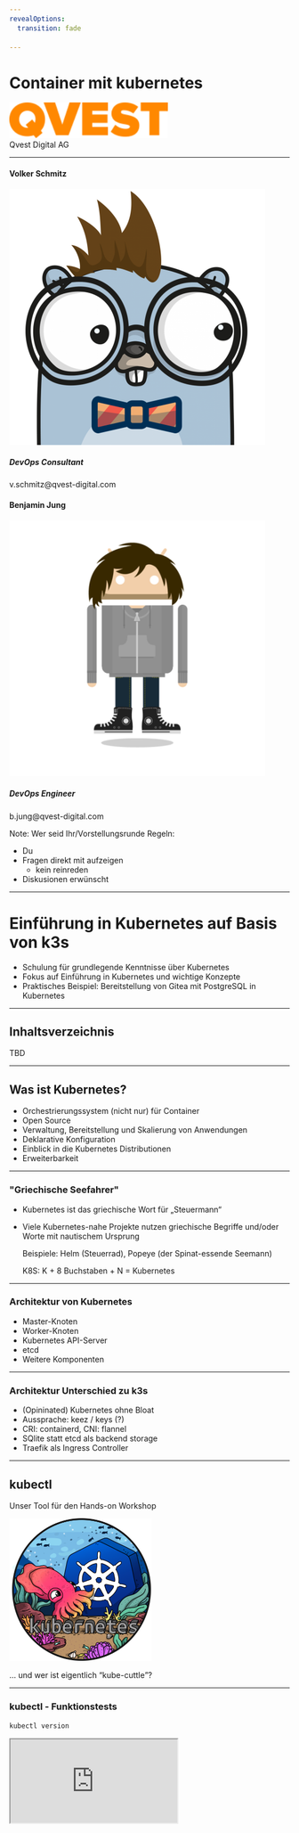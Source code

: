 ```yaml
---
revealOptions:
  transition: fade

---
```


# Container mit kubernetes

<div id="header-footer">
  <p class="slide-footer"><img src="images/qvest/logo-orange.svg" height="64"><br>Qvest Digital AG<br></p>
</div>

----

<div class="divided">
  <h4>Volker Schmitz</h4>
  <img src="./images/saltyblu.png">
  <h5>DevOps Consultant</h5>
  v.schmitz@qvest-digital.com
</div>

<div class="divided">
  <h4>Benjamin Jung</h4>
  <img src="./images/headcr4sh.png">
  <h5>DevOps Engineer</h5>
  b.jung@qvest-digital.com
</div>

<!--div class="divided">
  <h4>Daniel Zerlett</h4>
  <img src="./images/b00lduck.png">
  <h5>Software Architect</h5>
  d.zerlett@tarent.de
</div-->

Note:
Wer seid Ihr/Vorstellungsrunde
Regeln:

- Du
- Fragen direkt mit aufzeigen
  - kein reinreden
- Diskusionen erwünscht

----

# Einführung in Kubernetes auf Basis von k3s

 - Schulung für grundlegende Kenntnisse über Kubernetes
 - Fokus auf Einführung in Kubernetes und wichtige Konzepte
 - Praktisches Beispiel: Bereitstellung von Gitea mit PostgreSQL in Kubernetes

----

## Inhaltsverzeichnis

TBD

---

## Was ist Kubernetes?

 - Orchestrierungssystem (nicht nur) für Container
 - Open Source
 - Verwaltung, Bereitstellung und Skalierung von Anwendungen
 - Deklarative Konfiguration
 - Einblick in die Kubernetes Distributionen
 - Erweiterbarkeit

----

### "Griechische Seefahrer"

  - Kubernetes ist das griechische Wort für „Steuermann“
  - Viele Kubernetes-nahe Projekte nutzen griechische Begriffe
    und/oder Worte mit nautischem Ursprung

    Beispiele: Helm (Steuerrad), Popeye (der Spinat-essende Seemann)

    K8S: K + 8 Buchstaben + N = Kubernetes

----

### Architektur von Kubernetes

- Master-Knoten
- Worker-Knoten
- Kubernetes API-Server
- etcd
- Weitere Komponenten

----

### Architektur Unterschied zu k3s

- (Opininated) Kubernetes ohne Bloat
- Aussprache: keez / keys (?)
- CRI: containerd, CNI: flannel
- SQlite statt etcd als backend storage
- Traefik als Ingress Controller

---

## kubectl

Unser Tool für den Hands-on Workshop

<div><img src="./images/kubectl-logo/kubectl-logo-full.png" style="width: 256px; height: 256px;"></div>

... und wer ist eigentlich <q cite="https://groups.google.com/g/kubernetes-sig-cli/c/M6t40JP6n0g/m/U6Snz-bsFQAJ">kube-cuttle</q>?

----

### kubectl - Funktionstests

```sh
kubectl version
```

<iframe src="http://localhost:4200?u=trainer&p=trainer"> <!-- .element: class="fragment" -->

Note:
  kubectl cluster-info ausführen und damit Funktionsweise von k3s überprüfen evtl.?

----

### Autocomplete für kubectl

- bash:
  ```bash
  echo "source <(kubectl completion bash)" >> ~/.bashrc
  ```
- zsh:
  ```zsh
  echo '[[ $commands[kubectl] ]]' \
  '&& source <(kubectl completion zsh)' >> ~/.zshrc
  ```
- fish:
  ```fish
  echo 'kubectl completion fish | source' >> ~/.config/fish/config.fish
  ```

Quelle: [kubernetes.io/docs](https://kubernetes.io/docs/reference/kubectl/cheatsheet/#kubectl-autocomplete)

----

### kubectl - Imperative/Dekalarative Nutzung

* Imperative Nutzung für einfache / schnelle Aufgaben
* Reproduzierbarkeit mit deklarativer API einfacher
* In diesem Workshop nutzen wir *fast* ausschließlich die deklarative API

---

## Basis Ressourcen

- Pods
- Services
- Deployments

----

### Kubernetes Pods

<div><img src="./images/k8s-icons/resources/labeled/pod.svg" class="k8s-icon-large-centered"></div>

**Was ist ein Pod?**

<q cite="https://www.sciencefocus.com/nature/whats-the-difference-between-a-shoal-a-school-and-a-pod">Pods are herds of marine mammals including whales, dolphins, walruses and seals.</q>
(Source: [BBC Science Focus](https://www.sciencefocus.com/nature/whats-the-difference-between-a-shoal-a-school-and-a-pod))

----

### Kubernetes Pods - apply

Erstelle einen "gitea" Pod mit Hilfe der beigelegeten YAML Datei

```sh
kubectl apply -f ./examples/k3s/gitea/basic_pod.yaml
```

<iframe src="http://localhost:4200?u=trainer&p=trainer"> <!-- .element: class="fragment" -->

----

### Kubernetes Pods - describe


```sh
kubectl describe pods/gitea | less
```

<iframe src="http://localhost:4200?u=trainer&p=trainer"> <!-- .element: class="fragment" -->

----

### Kubernetes Pods - get

Schaue dir den erstellen Pod im Cluster an

```sh
kubectl get pods/gitea
```

<iframe src="http://localhost:4200?u=trainer&p=trainer"> <!-- .element: class="fragment" -->

Note:
  - Manifest Sections (meta/spec/status)
  - Vorstellung der Verschiedenen Outputs
    - YML/JSON/etc
  - Die Ablage im kubernetes ist immer JSON

----

### Kubernetes Pods - logs

Schaue dir die logs von Gitea an

```sh
kubectl logs pods/gitea
```

<iframe src="http://localhost:4200?u=trainer&p=trainer"> <!-- .element: class="fragment" -->

Wie funktioniert der "Follow Mode"?

----

### Kubernetes Pods - port-forward

Nutze port-forward, um einen HTTP-Request gegen den Pod abzusetzen

```sh
LOCAL_PORT=8080 # Setze diese Variable entsprechend Deinem Gusto. ;-)
kubectl port-forward pods/gitea ${LOCAL_PORT}:80
```

<iframe src="http://localhost:4200?u=trainer&p=trainer"> <!-- .element: class="fragment" -->

Note:
- nicht zu weit ausschweifen

----

### Kubernetes Pods - Hands-on

1. Nutze einen versionierten Tag oder HASH für das Image (nicht latest!)
1. Lösche den erstellten Pod wieder.
1. Starte eine Gitea mit MariaDB im selben Pod

Zusatzaufgabe:
1. Konfiguriere die Datenbank und Gitea mittels `spec.containers.*.env`

[Kubernetes Docs](https://kubernetes.io/)

----

### Kubernetes Pods - Hands-on

<iframe src="http://localhost:4200?u=trainer&p=trainer"> <!-- .element: class="fragment" -->

----

### Kubernetes Pods - Zusammenfassung

- Einblick in kubernetes YAML files
- Pod Verwaltung
- Pod Environment
- Grundlagen `kubectl`
  - apply / delete
  - describe
  - logs

---

## Kubernetes Labels & Annotations

- Wozu sind Labels und Annotations gut?
- Wie erstellt man labels.

----

## Kubernetes Labels und Annotations - Hands-on

- Schaue Dir die Labels von Gitea an
  - `kubectl get pods --show-labels`
- Lass Dir Pods anhand von ausgesuchten Labels anzeigen
  - `kubectl get pods -l`

<iframe src="http://localhost:4200?u=trainer&p=trainer"> <!-- .element: class="fragment" -->

Note:
  - annotation

---

## Kubernetes Services

<div><img src="./images/k8s-icons/resources/labeled/svc.svg" class="k8s-icon-large-centered"></div>

**Was ist ein Service?**

----

### Kubernetes Services - Hands-on

Erstelle einen Separaten MariaDB Pod mit einem vorgeschalteten Service

```sh
kubectl apply -f ./basic_mariadb_service.yaml
```

- Schaue Dir Service und Pod mit kubectl describe an
- Nutze kubectl port-forward, um den Pod über den Service anzusprechen
- Verbinde Gitea mit dem separaten MariaDB Pod

**ACHTUNG**: Port-forwarding funktioniert in der Praxis nicht so, wie man es erwartet!

----

### Kubernetes Services - Hands-on

<iframe src="http://localhost:4200?u=trainer&p=trainer"> <!-- .element: class="fragment" -->

----
### Kubernetes Services - Hands-on

- Was ist der Unterschied zwischen den verschiedenen Service-Typen?
- Wozu dienen die Selektoren der Services?
- Was passiert, wenn zwei Services die gleichen Pods selektieren?
- Was passiert, wenn ein Service unterschiedliche Pods selektiert?
- Wie kann man überprüfen, welche Pods ein Service selektiert?
- Wie können Pods mit Hilfe von Services miteinander kommunizieren?

---

## Kubernetes ConfigMaps

<img src="./images/k8s-icons/resources/labeled/cm.svg" class="k8s-icon-large-centered">

**Was ist eine ConfigMap?**

----

### Anlegen einer ConfigMap

```sh
kubectl apply -f examples/k3s/gitea/configmap.yml

```

Note:
  - Ziel: Konfiguriere Database mit PW als Secret

### Kubernetes ConfigMaps - Hands-on

1. Konfiguriere Gitea so, dass es beim Start direkt die PostgreSQL Datenbank nutzt.
1. Erweitere daf&uuml;r die erstellte Configmaps.

[Gitea Docs](https://docs.gitea.com/)

----

### Kubernetes ConfigMaps - Hands-on

<iframe src="http://localhost:4200?u=trainer&p=trainer"> <!-- .element: class="fragment" -->

----

### Kubernetes ConfigMaps - Änderungen

* ConfigMaps *können* als "`immutable`" markiert werden
  (seit Kubernetes 1.21 ist das ein stabiles Feature, also relativ neu)
* Wie erfahren Pods, dass sich referenzierte ConfigMaps geändert haben?
  - `envFrom`: Änderungen werden nicht propagiert
  - `volumeMount`: Änderungen werden nur propagiert, wenn kein `subPath` verwendet wird

**Wie kann man ConfigMaps versionieren?**

Notes:
- content hashes im Suffix erwähnen
- Da Pods "immutable" sind, brauchen wir wohl Deployments... 

----

### Kubernetes ConfigMaps - Zusammenfassung

* ConfigMaps sind Key-value stores
* Gut für: die Ablage von Umgebungsvariablen (`.env` File)
* Gut für: Konfigurationsdateien
* ConfigMaps können als `immutable` markiert werden
* Versionierung kann über Suffixes (z.B. Hashes des Inhalts o.Ä.) erfolgen
* Vorsicht mit Werten, die in JSON/YAML kein String sind!

---

## Kubernetes Secrets

<div><img src="./images/k8s-icons/resources/labeled/secret.svg" class="k8s-icon-large-centered"></div>

**Was ist ein Secret?**

----

### Kubernetes Secrets - base64-Daten

```yaml
apiVersion: v1
kind: Secret
metadata:
  name: my-secret
data:
  password1: cGFzc3dvcmQ= # "secret"
  password2: c2VjcmV0     # "password" 
```

----

### Kubernetes Secrets - Anlegen eines Secrets

```sh
kubectl apply -f ./examples/k3s/gitea/basic_secret.yaml
```

<iframe src="http://localhost:4200?u=trainer&p=trainer"> <!-- .element: class="fragment" -->

----

### Kubernetes Secrets - Typen

* `Opaque` (am häufigsten verwendet)
* `kubernetes.io/tls`
* `kubernetes.io/ssh-auth`
* `kubernetes.io/basic-auth`
* ...

Ein leerer `spec.type` ist gleichbedeutend mit `spec.type=Opaque`

Quelle: [Kubernetes Dokumentation](https://kubernetes.io/docs/concepts/configuration/secret/)

Notes:
- Neue types können durch AdmissionControls in Form einer
  ValidatingWebhookConfiguration realisiert werden.

----

### Kubernetes Secrets - stringData

Vereinfachtes Anlegen von Secrets mit einer "write only" Property:

```yaml
apiVersion: v1
kind: Secret
metadata:
  name: test-secret-1
stringData:
  foo: bar
  bar: |
    Ein etwas längerer Wert mit viel Text
    und so ....
```

----

### Kubernetes Secrets - Zugriff per API

* Shell scripting mit `kubectl`, `jq` und `base64`

<iframe src="http://localhost:4200?u=trainer&p=trainer"> <!-- .element: class="fragment" -->

Notes:
- verschieden Möglichkeite zeigen, wie Daten ausgelesen werden können.
- | jq ... | base64
- -o go-template='{{ .data.??? }}' ...
- -o jsonpath='{.data.???}'
- ...

----

### Kubernetes Secrets - Zusammenfassung

* Secrets funktionieren im Wesentichen wie ConfigMaps
* Secrets haben einen Typen (default: `Opaque`)
* Secrets *können* (wie ConfigMaps) als "`immutable`" markiert werden
* Die Values eines Secrets sind base64 encoded

---

## Kubernetes Simple Persistence

- PersistenceVolumes
- PersistentVolumeClaims

## Kubernetes Deployments & ReplicaSets

Notes:
  - replicaset

---

## Kubernetes Namespaces

- Kubernetes verwendet Namespaces, um Ressourcen innerhalb eines Clusters zu isolieren.
- Die Namen von Ressourcen müssen innerhalb eines Namespaces eindeutig sein, aber nicht über Namespaces hinweg.
- Die Namespace-basierte Begrenzung gilt nur für namespaced Objekte
  - (z.B. Deployments, Services)
  - nicht für clusterweite Objekte (z.B. StorageClass, Nodes, PersistentVolumes).


----

### Kubernetes Namespaces

```sh
kubectl get namespace
kubectl namespace create gitea
```

<iframe src="http://localhost:4200?u=trainer&p=trainer"> <!-- .element: class="fragment" -->

Note:
- "Cluster im Cluster"
- Viele Möglichkeiten:
  - Ein Namespace pro fachlicher Domäne
  - Ein Namespace pro Team
  - Ein Namespace pro Service
  - ...

----

### Kubernetes Namespaces - Defaults

- default
- kube-node-lease
- kube-public
- kube-system

([Kubernetes Dokumentation](https://kubernetes.io/docs/concepts/overview/working-with-objects/namespaces/#initial-namespaces))

----

### Kubernetes Namespaces Hands-On

Welchen Namespace nutzt du?

```shell
kubectl config view --minify | less
```

<iframe src="http://localhost:4200?u=trainer&p=trainer"> <!-- .element: class="fragment" -->

---

### Kubernetss Namespaces Hands-On

- Verschiebe deine Gitea Application in den Namespace SVC.
- Entferne deine vorhereige Application
  - in welchem Namespace befand sie sich?
- Benutze den `namespace` Parameter im Manifest.


----

## Kuberentes Intermezzo: K8S-Abkürzungen

- Pod: po
- Service: svc
- ConfigMap: cm
- Namespace: ns

<iframe src="http://localhost:4200?u=trainer&p=trainer"> <!-- .element: class="fragment" -->


---

## Optional: Kubernetes StatefulSet

---

## Optional: Kubernetes DaemonSet


---

## Optional: Einblick in Kustomize


---

## Optional: Praktische Tools

 - [k9s](https://k9scli.io/)
 - [kubectx / kubens](https://github.com/ahmetb/kubectx)
 - [popeye](https://github.com/derailed/popeye)


---

## Ausblick

- Lifecycle und Lifecycle Management
- Kubernetes Hardening
- Kubernetes LoadBalancing
- Controller / Operator
  - CustomResources
- Kubernetes unter der Haube

---

## Ende

